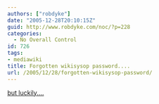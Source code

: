 ```yaml
---
authors: ["robdyke"]
date: "2005-12-28T20:10:15Z"
guid: http://www.robdyke.com/noc/?p=228
categories:
  - No Overall Control
id: 726
tags:
- mediawiki
title: Forgotten wikisysop password....
url: /2005/12/28/forgotten-wikisysop-password/
---
```

[but luckily....](http://meta.wikimedia.org/wiki/User_rights#Changing_user_groups_manually_in_the_database)